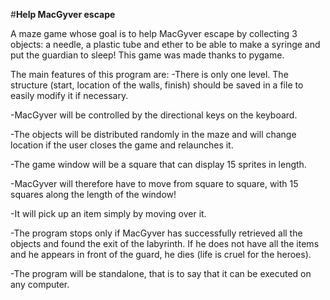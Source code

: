 #__Help MacGyver escape__

A maze game whose goal is to help MacGyver escape by collecting 3 objects: a needle, a plastic tube and ether to be able to make a syringe and put the guardian to sleep! This game was made thanks to pygame.

The main features of this program are: -There is only one level. The structure (start, location of the walls, finish) should be saved in a file to easily modify it if necessary.

-MacGyver will be controlled by the directional keys on the keyboard.

-The objects will be distributed randomly in the maze and will change location if the user closes the game and relaunches it.

-The game window will be a square that can display 15 sprites in length.

-MacGyver will therefore have to move from square to square, with 15 squares along the length of the window!

-It will pick up an item simply by moving over it.

-The program stops only if MacGyver has successfully retrieved all the objects and found the exit of the labyrinth. If he does not have all the items and he appears in front of the guard, he dies (life is cruel for the heroes).

-The program will be standalone, that is to say that it can be executed on any computer.
